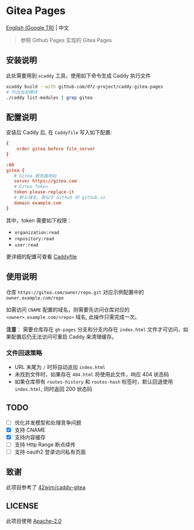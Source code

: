 # Gitea Pages

[English (Google TR)](./README_en.md) | 中文

> 参照 Github Pages 实现的 Gitea Pages

## 安装说明

此处需要用到 `xcaddy` 工具，使用如下命令生成 Caddy 执行文件

```bash
xcaddy build --with github.com/d7z-project/caddy-gitea-pages
# 列出当前模块
./caddy list-modules | grep gitea
```

## 配置说明

安装后 Caddy 后, 在 `Caddyfile` 写入如下配置:

```conf
{
    order gitea before file_server
}

:80
gitea {
   # Gitea 服务器地址
   server https://gitea.com
   # Gitea Token
   token please-replace-it
   # 默认域名，类似于 Github 的 github.io
   domain example.com
}
```

其中，token 需要如下权限：

- `organization:read`
- `repository:read`
- `user:read`

更详细的配置可查看 [Caddyfile](./Caddyfile)


## 使用说明

仓库 `https://gitea.com/owner/repo.git` 对应示例配置中的 `owner.example.com/repo`

如需访问 `CNAME` 配置的域名，则需要先访问仓库对应的 `<owner>.example.com/<repo>` 域名, 此操作只需完成一次。

**注意**： 需要仓库存在 `gh-pages` 分支和分支内存在 `index.html` 文件才可访问，如果配置后仍无法访问可重启 Caddy 来清理缓存。

### 文件回退策略

- URL 末尾为 `/` 时将自动追加 `index.html`
- 未找到文件时，如果存在 `404.html` 将使用此文件，响应 404 状态码
- 如果仓库带有 `routes-history` 和 `routes-hash` 标签时，默认回退使用 `index.html`, 同时返回 200 状态码

## TODO

- [ ] 优化并发模型和处理竞争问题
- [x] 支持 CNAME
- [x] 支持内容缓存
- [ ] 支持 Http Range 断点续传
- [ ] 支持 oauth2 登录访问私有页面

## 致谢

此项目参考了 [42wim/caddy-gitea](https://github.com/42wim/caddy-gitea)

## LICENSE

此项目使用 [Apache-2.0](./LICENSE)
